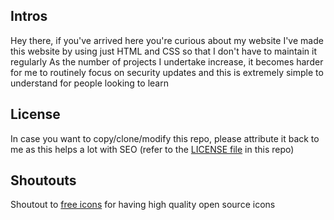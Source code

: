 ## Intros

Hey there, if you've arrived here you're curious about my website
I've made this website by using just HTML and CSS so that I don't have to maintain it regularly
As the number of projects I undertake increase, it becomes harder for me to routinely focus on security updates and this is extremely simple to understand for people looking to learn

## License

In case you want to copy/clone/modify this repo, please attribute it back to me as this helps a lot with SEO (refer to the [LICENSE file](https://github.com/joshuanoronha/portfolio/blob/main/LICENSE) in this repo)

## Shoutouts

Shoutout to [free icons](https://github.com/free-icons/free-icons) for having high quality open source icons
